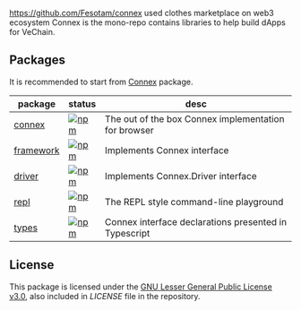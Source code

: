 https://github.com/Fesotam/connex
used clothes marketplace on web3 ecosystem 
Connex is the mono-repo contains libraries to help build dApps for VeChain.

## Packages

It is recommended to start from [Connex](packages/connex) package.

| package | status | desc |
| - | - | - |
| [connex](packages/connex) | [![npm](https://badge.fury.io/js/%40vechain%2Fconnex.svg)](https://badge.fury.io/js/%40vechain%2Fconnex) | The out of the box Connex implementation for browser |
| [framework](packages/framework) | [![npm](https://badge.fury.io/js/%40vechain%2Fconnex-framework.svg)](https://badge.fury.io/js/%40vechain%2Fconnex-framework) | Implements Connex interface |
| [driver](packages/driver) | [![npm](https://badge.fury.io/js/%40vechain%2Fconnex-driver.svg)](https://badge.fury.io/js/%40vechain%2Fconnex-driver) | Implements Connex.Driver interface |
| [repl](packages/repl) | [![npm](https://badge.fury.io/js/%40vechain%2Fconnex-repl.svg)](https://badge.fury.io/js/%40vechain%2Fconnex-repl) | The REPL style command-line playground |
| [types](packages/types) | [![npm](https://badge.fury.io/js/%40vechain%2Fconnex-types.svg)](https://badge.fury.io/js/%40vechain%2Fconnex-types) | Connex interface declarations presented in Typescript |

## License

This package is licensed under the
[GNU Lesser General Public License v3.0](https://www.gnu.org/licenses/lgpl-3.0.html), also included in *LICENSE* file in the repository.
